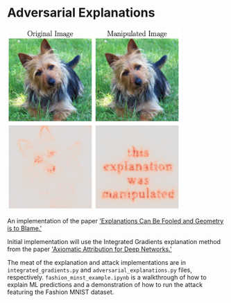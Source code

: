 # Adversarial Explanations

<img src="images/manipulated_explanation.png" alt="drawing" width="400" align="justify"/>

An implementation of the paper ['Explanations Can Be Fooled and Geometry is to Blame.'](https://arxiv.org/abs/1906.07983)

Initial implementation will use the Integrated Gradients explanation method from the paper ['Axiomatic Attribution for Deep Networks.'](https://arxiv.org/pdf/1703.01365.pdf)

The meat of the explanation and attack implementations are in `integrated_gradients.py` and `adversarial_explanations.py` files, respectively. `fashion_minst_example.ipynb` is a walkthrough of how to explain ML predictions and a demonstration of how to run the attack featuring the Fashion MNIST dataset.

